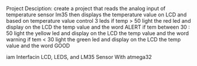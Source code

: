 Project Desciption:
create a project that reads the analog input of temperature sensor lm35
then displays the temperature value on LCD
and based on temperature value control 3 leds
if temp > 50 light the red led and display on the LCD the temp value and the word ALERT
if tem between 30 : 50 light the yellow led and display on the LCD the temp value and the word warning
if tem < 30 light the green led and display on the LCD the temp value and the word GOOD

iam Interfacin LCD, LEDS, and LM35 Sensor With atmega32
